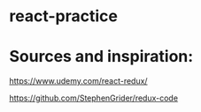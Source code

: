 # react-practice

# Sources and inspiration:

https://www.udemy.com/react-redux/

https://github.com/StephenGrider/redux-code

